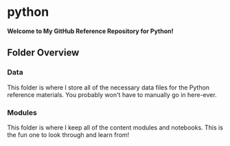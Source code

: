 # python

**Welcome to My GitHub Reference Repository for Python!**

## Folder Overview

### Data

This folder is where I store all of the necessary data files for the Python reference materials. You probably won't have to manually go in here-ever.

### Modules

This folder is where I keep all of the content modules and notebooks. This is the fun one to look through and learn from!
